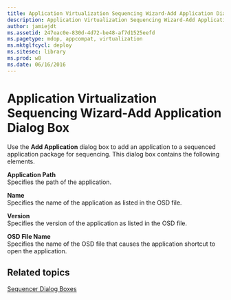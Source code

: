 ```yaml
---
title: Application Virtualization Sequencing Wizard-Add Application Dialog Box
description: Application Virtualization Sequencing Wizard-Add Application Dialog Box
author: jamiejdt
ms.assetid: 247eac0e-830d-4d72-be48-af7d1525eefd
ms.pagetype: mdop, appcompat, virtualization
ms.mktglfcycl: deploy
ms.sitesec: library
ms.prod: w8
ms.date: 06/16/2016
---
```



# Application Virtualization Sequencing Wizard-Add Application Dialog Box


Use the **Add Application** dialog box to add an application to a sequenced application package for sequencing. This dialog box contains the following elements.

<a href="" id="application-path"></a>**Application Path**  
Specifies the path of the application.

<a href="" id="name"></a>**Name**  
Specifies the name of the application as listed in the OSD file.

<a href="" id="version"></a>**Version**  
Specifies the version of the application as listed in the OSD file.

<a href="" id="osd-file-name"></a>**OSD File Name**  
Specifies the name of the OSD file that causes the application shortcut to open the application.

## Related topics


[Sequencer Dialog Boxes](sequencer-dialog-boxes.md)

 

 





